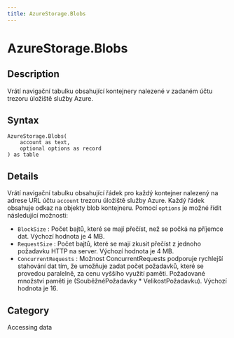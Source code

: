 ```yaml
---
title: AzureStorage.Blobs
---
```


# AzureStorage.Blobs


## Description

Vrátí navigační tabulku obsahující kontejnery nalezené v zadaném účtu trezoru úložiště služby Azure.


## Syntax

```powerquery
AzureStorage.Blobs(
    account as text,
    optional options as record
) as table
```


## Details

Vrátí navigační tabulku obsahující řádek pro každý kontejner nalezený na adrese URL účtu <code>account</code> trezoru úložiště služby Azure. Každý řádek obsahuje odkaz na objekty blob kontejneru. Pomocí <code>options</code> je možné řídit následující možnosti:    <ul><li><code>BlockSize</code> : Počet bajtů, kter&#233; se maj&#237; přeč&#237;st, než se počk&#225; na př&#237;jemce dat. V&#253;choz&#237; hodnota je 4 MB.</li><li><code>RequestSize</code> : Počet bajtů, kter&#233; se maj&#237; zkusit přeč&#237;st z jednoho požadavku HTTP na server. V&#253;choz&#237; hodnota je 4 MB.</li><li><code>ConcurrentRequests</code> : Možnost ConcurrentRequests podporuje rychlejš&#237; stahov&#225;n&#237; dat t&#237;m, že umožňuje zadat počet požadavků, kter&#233; se provedou paralelně, za cenu vyšš&#237;ho využit&#237; paměti. Požadovan&#233; množstv&#237; paměti je (Souběžn&#233;Požadavky \* VelikostPožadavku). V&#253;choz&#237; hodnota je 16.</li></ul>



## Category
Accessing data

